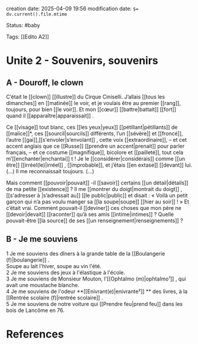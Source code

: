 creation date: 2025-04-09 19:56
modification date: `$= dv.current().file.mtime`

Status: #baby 

Tags: [[Edito A2]]

# Unite 2 -  Souvenirs, souvenirs

## A - Douroff, le clown

C’était le [[clown]] [[illustre]] du Cirque Ciniselli. J’allais [[tous les dimanches]] en [[matinée]] le voir, et je voulais être au premier [[rang]], toujours, pour bien [[le voir]]. Et mon [[cœur]] [[battre|battait]]  [[fort]] quand il [[apparaître|apparaissait]] . 

Ce [[visage]] tout blanc, ces [[les yeux|yeux]]  [[pétillant|pétillants]]  de [[malice]]*, ces [[sourcil|sourcils]]  différents, l’un [[sévère]] et [[froncé]], l’autre [[gai]],[[s'envoler|s’envolant]] , cette voix [[extraordinaire]], – et cet accent anglais que ce [[Russe]] [[prendre un accent|prenait]]  pour parler français, – et ce costume [[magnifique]], bicolore et [[pailleté]], tout cela m’[[enchanter|enchantai]] t ! Je le [[considérer|considérais]]  comme [[un être]] [[irréel(le)|irréel]] , [[improbable]], et j’étais [[en extase]] [[devant]] lui. (…) Il me reconnaissait toujours. (…) 

Mais comment [[pouvoir|pouvait]] -il [[savoir]] certains [[un détail|détails]]  de ma petite [[existence]] ? Il me [[montrer du doigt|montrait du doigt]] , [[s'adresser à |s’adressait au]]  [[le public|public]]  et disait : « Voilà un petit garçon qui n’a pas voulu manger sa [[la soupe|soupe]]  [[hier au soir]] ! » Et c’était vrai. Comment pouvait-il [[deviner]] ces choses que mon père ne [[devoir|devait]]  [[raconter]] qu’à ses amis [[intime|intimes]]  ? Quelle pouvait-être [[la source]] de ses [[un renseignement|renseignements]]  ?

## B - Je me souviens

1 Je me souviens des dîners à la grande table de la [[Boulangerie (f)|boulangerie]] .  
Soupe au lait l'hiver, soupe au vin l'été.  
2 Je me souviens des jeux à l'élastique à l'école.  
3 Je me souviens de Monsieur Mouton, l'[[Ophtalmo (m)|ophtalmo¹]] , qui avait une moustache blanche.  
4 Je me souviens de l'odeur **[[Enivrant(e)|enivrante²]] ** des livres, à la [[Rentrée scolaire (f)|rentrée scolaire]] .  
5 Je me souviens de notre voiture qui [[Prendre feu|prend feu]]  dans les bois de Lancôme en 76.














# References